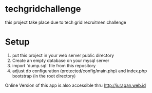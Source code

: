 techgridchallenge
=================

this project take place due to tech grid recruitmen challenge


Setup
================
1. put this project in your web server public directory
2. Create an empty database on your mysql server
3. import 'dump.sql' file from this repository
4. adjust db configuration (protected/config/main.php) and index.php bootstrap (in the root directory)

Online Version of this app is also accessible thru
http://juragan.web.id

